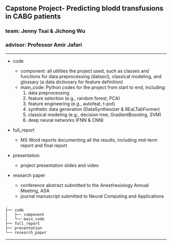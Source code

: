 ## Capstone Project- Predicting blodd transfusions in CABG patients
### team: Jenny Tsai & Jichong Wu
### advisor: Professor Amir Jafari

___
- code
  - component: all utilities the project used, such as classes and functions for data preprocessing (datasci), classical modeling, and glossary (a data dictionary for feature definition)
  - main_code: Python codes for the project from start to end, including:
    1. data preprocessing
    2. feature selection (e.g., random forest, PCA)
    3. feature engineering (e.g., autofeat, t-pot)
    4. synthetic data generation (DataSynthesizer & REaLTabFormer)
    5. classical modeling (e.g., decision tree, GradientBoosting, SVM)
    6. deep neural networks (FNN & CNN)
    
- full_report
  - MS Word reports documenting all the results, including mid-term report and final report
- presentation
  - project presentation slides and video
- research paper
  - conference abstract submitted to the Anesthesiology Annual Meeting, ASA
  - journal manuscript submitted to Neural Computing and Applications

```
.
├── code
│   ├── component
│   └── main_code
├── full_report
├── presentation
└── research_paper
```

___




